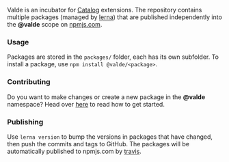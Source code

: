 Valde is an incubator for [Catalog](https://www.catalog.style) extensions. The repository contains multiple packages (managed by [lerna](https://lernajs.io)) that are published independently into the **@valde** scope on [npmjs.com](https://www.npmjs.com).

### Usage

Packages are stored in the `packages/` folder, each has its own subfolder. To install a package, use `npm install @valde/<package>`.

### Contributing

Do you want to make changes or create a new package in the **@valde** namespace? Head over [here](/contributing) to read how to get started.

### Publishing

Use `lerna version` to bump the versions in packages that have changed, then push the commits and tags to GitHub. The packages will be automatically published to npmjs.com by [travis](https://travis-ci.org/wereHamster/valde).
